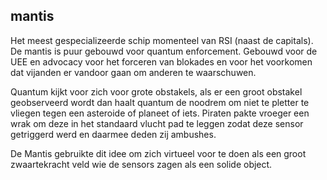 ## mantis
Het meest gespecializeerde schip momenteel van RSI (naast de capitals). De mantis is puur gebouwd voor quantum enforcement. Gebouwd voor de UEE en advocacy voor het forceren van blokades en voor het voorkomen dat vijanden er vandoor gaan om anderen te waarschuwen. 

Quantum kijkt voor zich voor grote obstakels, als er een groot obstakel geobserveerd wordt dan haalt quantum de noodrem om niet te pletter te vliegen tegen een asteroide of planeet of iets. Piraten pakte vroeger een wrak om deze in het standaard vlucht pad te leggen zodat deze sensor getriggerd werd en daarmee deden zij ambushes.

De Mantis gebruikte dit idee om zich virtueel voor te doen als een groot zwaartekracht veld wie de sensors zagen als een solide object.